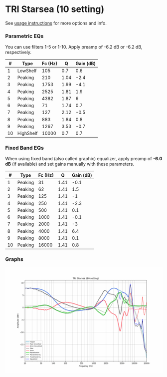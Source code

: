# TRI Starsea (10 setting)
See [usage instructions](https://github.com/jaakkopasanen/AutoEq#usage) for more options and info.

### Parametric EQs
You can use filters 1-5 or 1-10. Apply preamp of -6.2 dB or -6.2 dB, respectively.

|   # | Type      |   Fc (Hz) |    Q |   Gain (dB) |
|-----|-----------|-----------|------|-------------|
|   1 | LowShelf  |       105 | 0.7  |         0.6 |
|   2 | Peaking   |       210 | 1.04 |        -2.4 |
|   3 | Peaking   |      1753 | 1.99 |        -4.1 |
|   4 | Peaking   |      2525 | 1.81 |         1.9 |
|   5 | Peaking   |      4382 | 1.87 |         6   |
|   6 | Peaking   |        71 | 1.74 |         0.7 |
|   7 | Peaking   |       127 | 2.12 |        -0.5 |
|   8 | Peaking   |       883 | 1.84 |         0.8 |
|   9 | Peaking   |      1267 | 3.53 |        -0.7 |
|  10 | HighShelf |     10000 | 0.7  |         0.7 |

### Fixed Band EQs
When using fixed band (also called graphic) equalizer, apply preamp of **-6.0 dB** (if available) and set gains manually with these parameters.

|   # | Type    |   Fc (Hz) |    Q |   Gain (dB) |
|-----|---------|-----------|------|-------------|
|   1 | Peaking |        31 | 1.41 |        -0.1 |
|   2 | Peaking |        62 | 1.41 |         1.5 |
|   3 | Peaking |       125 | 1.41 |        -1   |
|   4 | Peaking |       250 | 1.41 |        -2.3 |
|   5 | Peaking |       500 | 1.41 |         0.1 |
|   6 | Peaking |      1000 | 1.41 |        -0.1 |
|   7 | Peaking |      2000 | 1.41 |        -3   |
|   8 | Peaking |      4000 | 1.41 |         6.4 |
|   9 | Peaking |      8000 | 1.41 |         0.1 |
|  10 | Peaking |     16000 | 1.41 |         0.8 |

### Graphs
![](./TRI%20Starsea%20(10%20setting).png)
